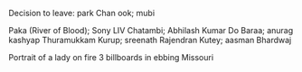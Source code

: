 Decision to leave: park Chan ook; mubi


Paka (River of Blood); Sony LIV
Chatambi; Abhilash Kumar
Do Baraa; anurag kashyap
Thuramukkam
Kurup; sreenath Rajendran
Kutey; aasman Bhardwaj

Portrait of a lady on fire
3 billboards in ebbing Missouri
